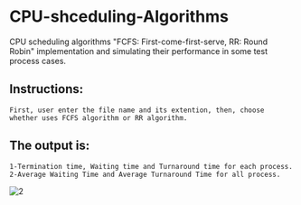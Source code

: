 # CPU-shceduling-Algorithms
CPU scheduling algorithms "FCFS: First-come-first-serve, RR: Round Robin" implementation and simulating their performance in some test process cases.

## Instructions:
    First, user enter the file name and its extention, then, choose whether uses FCFS algorithm or RR algorithm.

## The output is:
    1-Termination time, Waiting time and Turnaround time for each process.
    2-Average Waiting Time and Average Turnaround Time for all process.
  
![2](https://user-images.githubusercontent.com/66730765/103147192-96a62900-475b-11eb-8e08-c6623b560a2f.PNG)
